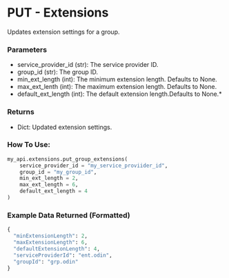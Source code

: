 # PUT - Extensions

Updates extension settings for a group.

### Parameters&#x20;

*  service_provider_id (str): The service provider ID.
*  group_id (str): The group ID.
*  min_ext_length (int): The minimum extension length. Defaults to None.
*  max_ext_lenth (int): The maximum extension length. Defaults to None.
*  default_ext_length (int): The default extension length.Defaults to None.*

### Returns

* Dict: Updated extension settings.

### How To Use:

```python
my_api.extensions.put_group_extensions(
    service_provider_id = "my_service_proviider_id", 
    group_id = "my_group_id",
    min_ext_length = 2,
    max_ext_length = 6,
    default_ext_length = 4
)
```

### Example Data Returned (Formatted)

```python
{
  "minExtensionLength": 2,
  "maxExtensionLength": 6,
  "defaultExtensionLength": 4,
  "serviceProviderId": "ent.odin",
  "groupId": "grp.odin"
}
```